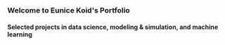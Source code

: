 ### Welcome to Eunice Koid's Portfolio 
#### Selected projects in data science, modeling & simulation, and machine learning 
